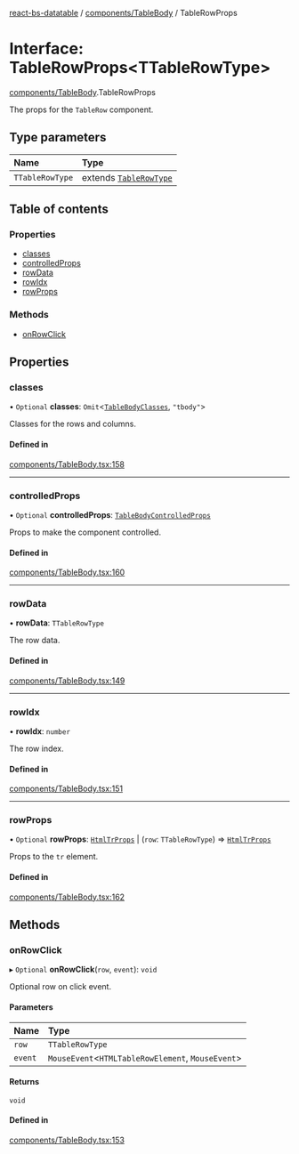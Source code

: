 [react-bs-datatable](../README.md) / [components/TableBody](../modules/components_TableBody.md) / TableRowProps

# Interface: TableRowProps<TTableRowType\>

[components/TableBody](../modules/components_TableBody.md).TableRowProps

The props for the `TableRow` component.

## Type parameters

| Name | Type |
| :------ | :------ |
| `TTableRowType` | extends [`TableRowType`](../modules/helpers_types.md#tablerowtype) |

## Table of contents

### Properties

- [classes](components_TableBody.TableRowProps.md#classes)
- [controlledProps](components_TableBody.TableRowProps.md#controlledprops)
- [rowData](components_TableBody.TableRowProps.md#rowdata)
- [rowIdx](components_TableBody.TableRowProps.md#rowidx)
- [rowProps](components_TableBody.TableRowProps.md#rowprops)

### Methods

- [onRowClick](components_TableBody.TableRowProps.md#onrowclick)

## Properties

### classes

• `Optional` **classes**: `Omit`<[`TableBodyClasses`](components_TableBody.TableBodyClasses.md), ``"tbody"``\>

Classes for the rows and columns.

#### Defined in

[components/TableBody.tsx:158](https://github.com/imballinst/react-bs-datatable/blob/master/src/components/TableBody.tsx#L158)

___

### controlledProps

• `Optional` **controlledProps**: [`TableBodyControlledProps`](components_TableBody.TableBodyControlledProps.md)

Props to make the component controlled.

#### Defined in

[components/TableBody.tsx:160](https://github.com/imballinst/react-bs-datatable/blob/master/src/components/TableBody.tsx#L160)

___

### rowData

• **rowData**: `TTableRowType`

The row data.

#### Defined in

[components/TableBody.tsx:149](https://github.com/imballinst/react-bs-datatable/blob/master/src/components/TableBody.tsx#L149)

___

### rowIdx

• **rowIdx**: `number`

The row index.

#### Defined in

[components/TableBody.tsx:151](https://github.com/imballinst/react-bs-datatable/blob/master/src/components/TableBody.tsx#L151)

___

### rowProps

• `Optional` **rowProps**: [`HtmlTrProps`](../modules/components_TableBody.md#htmltrprops) \| (`row`: `TTableRowType`) => [`HtmlTrProps`](../modules/components_TableBody.md#htmltrprops)

Props to the `tr` element.

#### Defined in

[components/TableBody.tsx:162](https://github.com/imballinst/react-bs-datatable/blob/master/src/components/TableBody.tsx#L162)

## Methods

### onRowClick

▸ `Optional` **onRowClick**(`row`, `event`): `void`

Optional row on click event.

#### Parameters

| Name | Type |
| :------ | :------ |
| `row` | `TTableRowType` |
| `event` | `MouseEvent`<`HTMLTableRowElement`, `MouseEvent`\> |

#### Returns

`void`

#### Defined in

[components/TableBody.tsx:153](https://github.com/imballinst/react-bs-datatable/blob/master/src/components/TableBody.tsx#L153)
